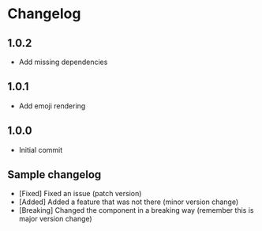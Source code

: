 # Changelog

## 1.0.2

- Add missing dependencies

## 1.0.1

- Add emoji rendering

## 1.0.0

- Initial commit

## Sample changelog
- [Fixed] Fixed an issue (patch version)
- [Added] Added a feature that was not there (minor version change)
- [Breaking] Changed the component in a breaking way (remember this is major version change)
